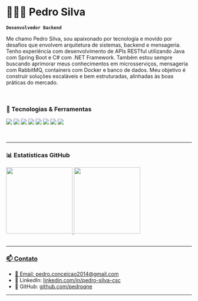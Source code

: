 # 👨🏻‍💻 Pedro Silva

**`Desenvolvedor Backend `**

Me chamo Pedro Silva, sou apaixonado por tecnologia e movido por desafios que envolvem arquitetura de sistemas, backend e mensageria. Tenho experiência com desenvolvimento de APIs RESTful utilizando Java com Spring Boot e C# com .NET Framework. Também estou sempre buscando aprimorar meus conhecimentos em microsserviços, mensageria com RabbitMQ, containers com Docker e banco de dados. Meu objetivo é construir soluções escaláveis e bem estruturadas, alinhadas às boas práticas do mercado.


<br>

### 🚀 Tecnologias & Ferramentas

<p>
  <img src="https://img.shields.io/badge/Java-ED8B00?style=for-the-badge&logo=openjdk&logoColor=white" />
  <img src="https://img.shields.io/badge/Spring_Boot-6DB33F?style=for-the-badge&logo=spring-boot&logoColor=white" />
  <img src="https://img.shields.io/badge/C%23-239120?style=for-the-badge&logo=c-sharp&logoColor=white" />
  <img src="https://img.shields.io/badge/.NET-512BD4?style=for-the-badge&logo=dotnet&logoColor=white" />
  <img src="https://img.shields.io/badge/SQL_Server-CC2927?style=for-the-badge&logo=microsoft-sql-server&logoColor=white" />
  <img src="https://img.shields.io/badge/RabbitMQ-FF6600?style=for-the-badge&logo=rabbitmq&logoColor=white" />
  <img src="https://img.shields.io/badge/Docker-2496ED?style=for-the-badge&logo=docker&logoColor=white" />
  <img src="https://img.shields.io/badge/Git-F05032?style=for-the-badge&logo=git&logoColor=white" />
</p>
<br>

---

### 📊 Estatísticas GitHub

<div>
<a href="https://github.com/delgadoz">
<img height="180em" src="https://github-readme-stats.vercel.app/api/top-langs/?username=pedroqne&layout=compact&langs_count=7&theme=dark"/>
<img height="180em" src="https://github-readme-stats.vercel.app/api?username=pedroqne&show_icons=true&theme=dark&include_all_commits=true&count_private=true"/>
</div>

<br>

---

### 📫 Contato

- 📧 Email: pedro.conceicao2014@gmail.com 
- 💼 LinkedIn: [linkedin.com/in/pedro-silva-csc](https://www.linkedin.com/in/pedro-silva-csc)  
- 🐙 GitHub: [github.com/pedroqne](https://github.com/pedroqne)

---
